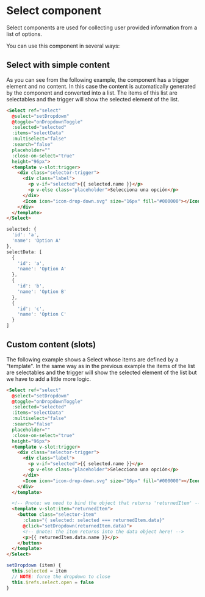 # Select component

Select components are used for collecting user provided information from a list of options.

You can use this component in several ways:

## Select with simple content

As you can see from the following example, the component has a trigger element and no content. In this case the content is automatically generated by the component and converted into a list. The items of this list are selectables and the trigger will show the selected element of the list.

```html
<Select ref="select" 
  @select="setDropdown"
  @toggle="onDropdownToggle"
  :selected="selected"
  :items="selectData" 
  :multiselect="false"
  :search="false"
  placeholder=""
  :close-on-select="true"
  height="96px">
  <template v-slot:trigger>
    <div class="selector-trigger">
      <div class="label">
        <p v-if="selected">{{ selected.name }}</p>
        <p v-else class="placeholder">Selecciona una opción</p>
      </div>
      <Icon icon="icon-drop-down.svg" size="16px" fill="#000000"></Icon>
    </div>
  </template>
</Select>
```

```js
selected: {
  'id': 'a',
  'name': 'Option A'
},
selectData: [
  {
    'id': 'a',
    'name': 'Option A'
  },
  {
    'id': 'b',
    'name': 'Option B'
  },
  {
    'id': 'c',
    'name': 'Option C'
  }
]
```

## Custom content (slots)

The following example shows a Select whose items are defined by a "template".
In the same way as in the previous example the items of the list are selectables and the trigger will show the selected element of the list but we have to add a little more logic.

```html
<Select ref="select" 
  @select="setDropdown"
  @toggle="onDropdownToggle"
  :selected="selected"
  :items="selectData" 
  :multiselect="false"
  :search="false"
  placeholder=""
  :close-on-select="true"
  height="96px">
  <template v-slot:trigger>
    <div class="selector-trigger">
      <div class="label">
        <p v-if="selected">{{ selected.name }}</p>
        <p v-else class="placeholder">Selecciona una opción</p>
      </div>
      <Icon icon="icon-drop-down.svg" size="16px" fill="#000000"></Icon>
    </div>
  </template>

  <!-- @note: we need to bind the object that returns 'returnedItem' -->
  <template v-slot:item="returnedItem">
    <button class="selector-item"
      :class="{ selected: selected === returnedItem.data}"
      @click="setDropdown(returnedItem.data)">
      <!-- @note: the item returns into the data object here! -->
      <p>{{ returnedItem.data.name }}</p>
    </button>
  </template>
</Select>
```

```js
setDropdown (item) {
  this.selected = item
  // NOTE: force the dropdown to close
  this.$refs.select.open = false
}
```